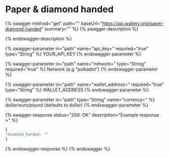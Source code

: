 # Paper & diamond handed

{% swagger method="get" path="" baseUrl="https://api.wallety.org/paper-diamond-handed" summary="" %}
{% swagger-description %}

{% endswagger-description %}

{% swagger-parameter in="path" name="api_key=" required="true" type="String" %}
YOUR_API_KEY
{% endswagger-parameter %}

{% swagger-parameter in="path" name="network=" type="String" required="true" %}
Network (e.g "polkadot")
{% endswagger-parameter %}

{% swagger-parameter in="path" name="wallet_address=" required="true" type="String" %}
WALLET_ADDRESS
{% endswagger-parameter %}

{% swagger-parameter in="path" type="String" name="currency=" %}
dollar/euro/pound (defaults to dollar)
{% endswagger-parameter %}

{% swagger-response status="200: OK" description="Example response >" %}
```javascript
{
"diamond_handed: ""
}
```
{% endswagger-response %}
{% endswagger %}
